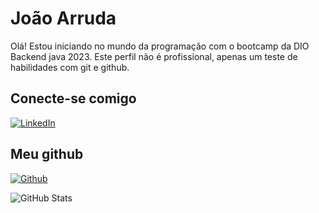 # João Arruda

Olá! Estou iniciando no mundo da programação com o bootcamp da DIO Backend java 2023. Este perfil não é profissional, apenas um teste de habilidades com git e github.


## Conecte-se comigo
[![LinkedIn](https://img.shields.io/badge/LinkedIn-000?style=for-the-badge&logo=linkedin&logoColor=0E76A8)](https://www.linkedin.com/in/jo%C3%A3o-victor-soares-57534b22a/)


## Meu github
[![Github](https://img.shields.io/badge/GIthub-000?style=for-the-badge&logo=GIthub&logoColor=0E76A8)](https://github.com/jaoviictr) 

![GitHub Stats](https://github-readme-stats.vercel.app/api?username=jaoviictr&theme=transparent&bg_color=000&border_color=30A3DC&show_icons=true&icon_color=30A3DC&title_color=E94D5F&text_color=FFF)
